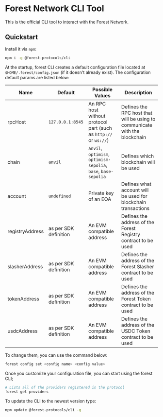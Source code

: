 # Forest Network CLI Tool

This is the official CLI tool to interact with the Forest Network.

## Quickstart

Install it via `npm`:

```sh
npm i -g @forest-protocols/cli
```

At the startup, forest CLI creates a default configuration file located at `$HOME/.forest/config.json` (if it doesn't already exist). The configuration default params are listed below:

| Name            | Default               | Possible Values                                                  | Description                                                                |
| --------------- | --------------------- | ---------------------------------------------------------------- | -------------------------------------------------------------------------- |
| rpcHost         | `127.0.0.1:8545`      | An RPC host without protocol part (such as `http://` or `ws://`) | Defines the RPC host that will be using to communicate with the blockchain |
| chain           | `anvil`               | `anvil`, `optimism`, `optimism-sepolia`, `base`, `base-sepolia`                          | Defines which blockchain will be used                                      |
| account         | `undefined`           | Private key of an EOA                                            | Defines what account will be used for blockchain transactions              |
| registryAddress | as per SDK definition | An EVM compatible address                                        | Defines the address of the Forest Registry contract to be used             |
| slasherAddress  | as per SDK definition | An EVM compatible address                                        | Defines the address of the Forest Slasher contract to be used              |
| tokenAddress    | as per SDK definition | An EVM compatible address                                        | Defines the address of the Forest Token contract to be used                |
| usdcAddress     | as per SDK definition | An EVM compatible address                                        | Defines the address of the USDC Token contract to be used                  |

To change them, you can use the command below:

```sh
forest config set <config name> <config value>
```

Once you customize your configuration file, you can start using the forest CLI;

```sh
# Lists all of the providers registered in the protocol
forest get providers
```

To update the CLI to the newest version type:

```sh
npm update @forest-protocols/cli -g
```

